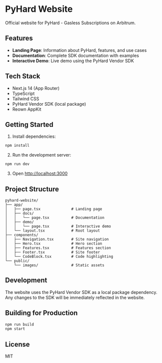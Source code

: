 # PyHard Website

Official website for PyHard - Gasless Subscriptions on Arbitrum.

## Features

- **Landing Page**: Information about PyHard, features, and use cases
- **Documentation**: Complete SDK documentation with examples
- **Interactive Demo**: Live demo using the PyHard Vendor SDK

## Tech Stack

- Next.js 14 (App Router)
- TypeScript
- Tailwind CSS
- PyHard Vendor SDK (local package)
- Reown AppKit

## Getting Started

1. Install dependencies:
```bash
npm install
```

2. Run the development server:
```bash
npm run dev
```

3. Open [http://localhost:3000](http://localhost:3000)

## Project Structure

```
pyhard-website/
├── app/
│   ├── page.tsx              # Landing page
│   ├── docs/
│   │   └── page.tsx          # Documentation
│   ├── demo/
│   │   └── page.tsx          # Interactive demo
│   └── layout.tsx            # Root layout
├── components/
│   ├── Navigation.tsx        # Site navigation
│   ├── Hero.tsx              # Hero section
│   ├── Features.tsx          # Features section
│   ├── Footer.tsx            # Site footer
│   └── CodeBlock.tsx         # Code highlighting
└── public/
    └── images/               # Static assets
```

## Development

The website uses the PyHard Vendor SDK as a local package dependency. Any changes to the SDK will be immediately reflected in the website.

## Building for Production

```bash
npm run build
npm start
```

## License

MIT
